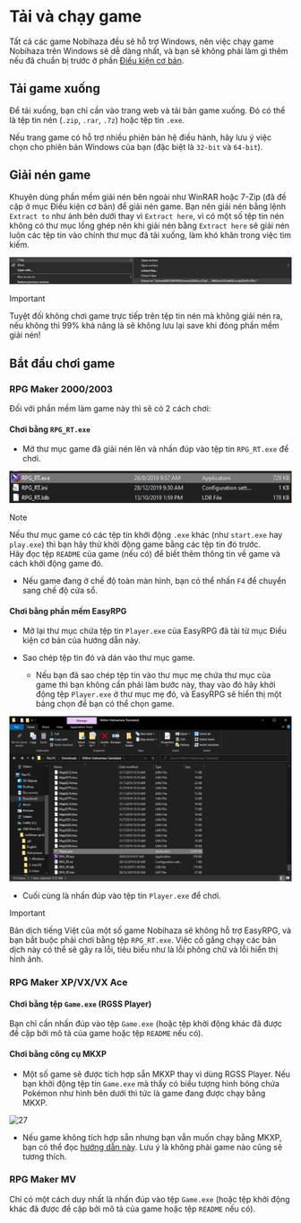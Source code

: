 # Tải và chạy game

Tất cả các game Nobihaza đều sẽ hỗ trợ Windows, nên việc chạy game Nobihaza trên Windows sẽ dễ dàng nhất, và bạn sẽ không phải làm gì thêm nếu đã chuẩn bị trước ở phần [Điều kiện cơ bản](1.%20%C4%90i%E1%BB%81u%20ki%E1%BB%87n%20c%C6%A1%20b%E1%BA%A3n.md).

## Tải game xuống

Để tải xuống, bạn chỉ cần vào trang web và tải bản game xuống. Đó có thể là tệp tin nén (`.zip`, `.rar`, `.7z`) hoặc tệp tin `.exe`.

Nếu trang game có hỗ trợ nhiều phiên bản hệ điều hành, hãy lưu ý việc chọn cho phiên bản Windows của bạn (đặc biệt là `32-bit` và `64-bit`).

## Giải nén game

Khuyên dùng phần mềm giải nén bên ngoài như WinRAR hoặc 7-Zip (đã đề cập ở mục Điều kiện cơ bản) để giải nén game. Bạn nên giải nén bằng lệnh `Extract to` như ảnh bên dưới thay vì `Extract here`, vì có một số tệp tin nén không có thư mục lồng ghép nên khi giải nén bằng `Extract here` sẽ giải nén luôn các tệp tin vào chính thư mục đã tải xuống, làm khó khăn trong việc tìm kiếm.

![24](images/image-23.png)

> [!IMPORTANT]
> Tuyệt đối không chơi game trực tiếp trên tệp tin nén mà không giải nén ra, nếu không thì 99% khả năng là sẽ không lưu lại save khi đóng phần mềm giải nén!

## Bắt đầu chơi game

### RPG Maker 2000/2003

Đối với phần mềm làm game này thì sẽ có 2 cách chơi:

#### Chơi bằng `RPG_RT.exe`

* Mở thư mục game đã giải nén lên và nhấn đúp vào tệp tin `RPG_RT.exe` để chơi.

![25](images/image-24.png)

> [!NOTE]
> Nếu thư mục game có các tệp tin khởi động `.exe` khác (như `start.exe` hay `play.exe`) thì bạn hãy thử khởi động game bằng các tệp tin đó trước.<br>Hãy đọc tệp `README` của game (nếu có) để biết thêm thông tin về game và cách khởi động game đó.

* Nếu game đang ở chế độ toàn màn hình, bạn có thể nhấn `F4` để chuyển sang chế độ cửa sổ.

#### Chơi bằng phần mềm EasyRPG

* Mở lại thư mục chứa tệp tin `Player.exe` của EasyRPG đã tải từ mục Điều kiện cơ bản của hướng dẫn này.

* Sao chép tệp tin đó và dán vào thư mục game.
    * Nếu bạn đã sao chép tệp tin vào thư mục mẹ chứa thư mục của game thì bạn không cần phải làm bước này, thay vào đó hãy khởi động tệp `Player.exe` ở thư mục mẹ đó, và EasyRPG sẽ hiển thị một bảng chọn để bạn có thể chọn game.

![26](images/image-25.png)

* Cuối cùng là nhấn đúp vào tệp tin `Player.exe` để chơi.

> [!IMPORTANT]
> Bản dịch tiếng Việt của một số game Nobihaza sẽ không hỗ trợ EasyRPG, và bạn bắt buộc phải chơi bằng tệp `RPG_RT.exe`. Việc cố gắng chạy các bản dịch này có thể sẽ gây ra lỗi, tiêu biểu như là lỗi phông chữ và lỗi hiển thị hình ảnh.

### RPG Maker XP/VX/VX Ace

#### Chơi bằng tệp `Game.exe` (RGSS Player)

Bạn chỉ cần nhấn đúp vào tệp `Game.exe` (hoặc tệp khởi động khác đã được đề cập bởi mô tả của game hoặc tệp `README` nếu có).

#### Chơi bằng công cụ MKXP

* Một số game sẽ được tích hợp sẵn MKXP thay vì dùng RGSS Player. Nếu bạn khởi động tệp tin `Game.exe` mà thấy có biểu tượng hình bóng chứa Pokémon như hình bên dưới thì tức là game đang được chạy bằng MKXP.

![27](images/image.jpg)

* Nếu game không tích hợp sẵn nhưng bạn vẫn muốn chạy bằng MKXP, bạn có thể đọc [hướng dẫn này](3.%20S%E1%BB%ADa%20l%E1%BB%97i%20%26%20m%E1%BA%B9o.md#Ch%E1%BA%A1y%20game%20RPG%20Maker%20XP%2FVX%2FVX%20Ace%20b%E1%BA%B1ng%20MKXP). Lưu ý là không phải game nào cũng sẽ tương thích.

### RPG Maker MV

Chỉ có một cách duy nhất là nhấn đúp vào tệp `Game.exe` (hoặc tệp khởi động khác đã được đề cập bởi mô tả của game hoặc tệp `README` nếu có).